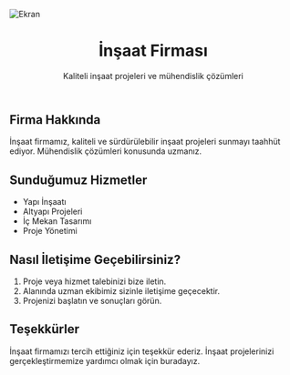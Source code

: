 ![Ekran](https://github.com/volkanbasaran1/build/assets/76842256/adce0c4f-f048-4b1d-8e8b-1b7664ec0c25)
<!DOCTYPE html>
<html lang="en">
<head>
    <meta charset="UTF-8">
    <meta name="viewport" content="width=device-width, initial-scale=1.0">
</head>
<body>
    <header>
        <h1>İnşaat Firması</h1>
        <p>Kaliteli inşaat projeleri ve mühendislik çözümleri</p>
    </header>
    <div class="container">
        <h2>Firma Hakkında</h2>
        <p>İnşaat firmamız, kaliteli ve sürdürülebilir inşaat projeleri sunmayı taahhüt ediyor. Mühendislik çözümleri konusunda uzmanız.</p>
        <h2>Sunduğumuz Hizmetler</h2>
        <ul>
            <li>Yapı İnşaatı</li>
            <li>Altyapı Projeleri</li>
            <li>İç Mekan Tasarımı</li>
            <li>Proje Yönetimi</li>
        </ul>
        <h2>Nasıl İletişime Geçebilirsiniz?</h2>
        <ol>
            <li>Proje veya hizmet talebinizi bize iletin.</li>
            <li>Alanında uzman ekibimiz sizinle iletişime geçecektir.</li>
            <li>Projenizi başlatın ve sonuçları görün.</li>
        </ol>
        <h2>Teşekkürler</h2>
        <p>İnşaat firmamızı tercih ettiğiniz için teşekkür ederiz. İnşaat projelerinizi gerçekleştirmemize yardımcı olmak için buradayız.</p>
    </div>
</body>
</html>
